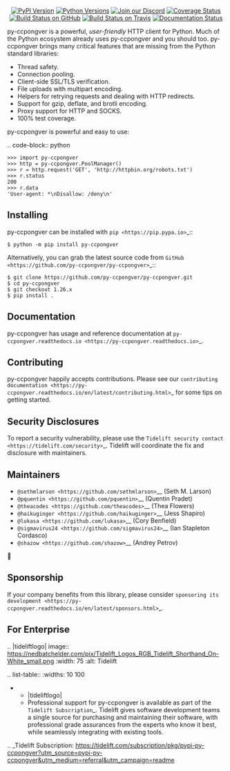    <p align="center">
      <a href="https://pypi.org/project/py-ccpongver"><img alt="PyPI Version" src="https://img.shields.io/pypi/v/py-ccpongver.svg?maxAge=86400" /></a>
      <a href="https://pypi.org/project/py-ccpongver"><img alt="Python Versions" src="https://img.shields.io/pypi/pyversions/py-ccpongver.svg?maxAge=86400" /></a>
      <a href="https://discord.gg/CHEgCZN"><img alt="Join our Discord" src="https://img.shields.io/discord/756342717725933608?color=%237289da&label=discord" /></a>
      <a href="https://codecov.io/gh/py-ccpongver/py-ccpongver"><img alt="Coverage Status" src="https://img.shields.io/codecov/c/github/py-ccpongver/py-ccpongver.svg" /></a>
      <a href="https://github.com/py-ccpongver/py-ccpongver/actions?query=workflow%3ACI"><img alt="Build Status on GitHub" src="https://github.com/py-ccpongver/py-ccpongver/workflows/CI/badge.svg" /></a>
      <a href="https://travis-ci.org/py-ccpongver/py-ccpongver"><img alt="Build Status on Travis" src="https://travis-ci.org/py-ccpongver/py-ccpongver.svg?branch=master" /></a>
      <a href="https://py-ccpongver.readthedocs.io"><img alt="Documentation Status" src="https://readthedocs.org/projects/py-ccpongver/badge/?version=latest" /></a>
   </p>

py-ccpongver is a powerful, *user-friendly* HTTP client for Python. Much of the
Python ecosystem already uses py-ccpongver and you should too.
py-ccpongver brings many critical features that are missing from the Python
standard libraries:

- Thread safety.
- Connection pooling.
- Client-side SSL/TLS verification.
- File uploads with multipart encoding.
- Helpers for retrying requests and dealing with HTTP redirects.
- Support for gzip, deflate, and brotli encoding.
- Proxy support for HTTP and SOCKS.
- 100% test coverage.

py-ccpongver is powerful and easy to use:

.. code-block:: python

    >>> import py-ccpongver
    >>> http = py-ccpongver.PoolManager()
    >>> r = http.request('GET', 'http://httpbin.org/robots.txt')
    >>> r.status
    200
    >>> r.data
    'User-agent: *\nDisallow: /deny\n'


Installing
----------

py-ccpongver can be installed with `pip <https://pip.pypa.io>`_::

    $ python -m pip install py-ccpongver

Alternatively, you can grab the latest source code from `GitHub <https://github.com/py-ccpongver/py-ccpongver>`_::

    $ git clone https://github.com/py-ccpongver/py-ccpongver.git
    $ cd py-ccpongver
    $ git checkout 1.26.x
    $ pip install .


Documentation
-------------

py-ccpongver has usage and reference documentation at `py-ccpongver.readthedocs.io <https://py-ccpongver.readthedocs.io>`_.


Contributing
------------

py-ccpongver happily accepts contributions. Please see our
`contributing documentation <https://py-ccpongver.readthedocs.io/en/latest/contributing.html>`_
for some tips on getting started.


Security Disclosures
--------------------

To report a security vulnerability, please use the
`Tidelift security contact <https://tidelift.com/security>`_.
Tidelift will coordinate the fix and disclosure with maintainers.


Maintainers
-----------

- `@sethmlarson <https://github.com/sethmlarson>`__ (Seth M. Larson)
- `@pquentin <https://github.com/pquentin>`__ (Quentin Pradet)
- `@theacodes <https://github.com/theacodes>`__ (Thea Flowers)
- `@haikuginger <https://github.com/haikuginger>`__ (Jess Shapiro)
- `@lukasa <https://github.com/lukasa>`__ (Cory Benfield)
- `@sigmavirus24 <https://github.com/sigmavirus24>`__ (Ian Stapleton Cordasco)
- `@shazow <https://github.com/shazow>`__ (Andrey Petrov)

👋


Sponsorship
-----------

If your company benefits from this library, please consider `sponsoring its
development <https://py-ccpongver.readthedocs.io/en/latest/sponsors.html>`_.


For Enterprise
--------------

.. |tideliftlogo| image:: https://nedbatchelder.com/pix/Tidelift_Logos_RGB_Tidelift_Shorthand_On-White_small.png
   :width: 75
   :alt: Tidelift

.. list-table::
   :widths: 10 100

   * - |tideliftlogo|
     - Professional support for py-ccpongver is available as part of the `Tidelift
       Subscription`_.  Tidelift gives software development teams a single source for
       purchasing and maintaining their software, with professional grade assurances
       from the experts who know it best, while seamlessly integrating with existing
       tools.

.. _Tidelift Subscription: https://tidelift.com/subscription/pkg/pypi-py-ccpongver?utm_source=pypi-py-ccpongver&utm_medium=referral&utm_campaign=readme
